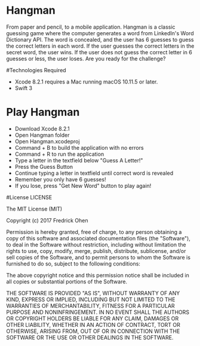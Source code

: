 # Hangman
From paper and pencil, to a mobile application. Hangman is a classic guessing game where the computer generates a word from LinkedIn's Word Dictionary API. The word is concealed, and the user has 6 guesses to guess the correct letters in each word. If the user guesses the correct letters in the secret word, the user wins. If the user does not guess the correct letter in 6 guesses or less, the user loses. Are you ready for the challenge?

#Technologies Required
* Xcode 8.2.1 requires a Mac running macOS 10.11.5 or later.
* Swift 3

# Play Hangman
* Download Xcode 8.2.1
* Open Hangman folder
* Open Hangman.xcodeproj
* Command + B to build the application with no errors
* Command + R to run the application
* Type a letter in the textfield below "Guess A Letter!"
* Press the Guess Button
* Continue typing a letter in textfield until correct word is revealed
* Remember you only have 6 guesses!
* If you lose, press "Get New Word" button to play again!








#License
LICENSE

The MIT License (MIT)

Copyright (c) 2017 Fredrick Ohen

Permission is hereby granted, free of charge, to any person obtaining a copy of this software and associated documentation files (the "Software"), to deal in the Software without restriction, including without limitation the rights to use, copy, modify, merge, publish, distribute, sublicense, and/or sell copies of the Software, and to permit persons to whom the Software is furnished to do so, subject to the following conditions:

The above copyright notice and this permission notice shall be included in all copies or substantial portions of the Software.

THE SOFTWARE IS PROVIDED "AS IS", WITHOUT WARRANTY OF ANY KIND, EXPRESS OR IMPLIED, INCLUDING BUT NOT LIMITED TO THE WARRANTIES OF MERCHANTABILITY, FITNESS FOR A PARTICULAR PURPOSE AND NONINFRINGEMENT. IN NO EVENT SHALL THE AUTHORS OR COPYRIGHT HOLDERS BE LIABLE FOR ANY CLAIM, DAMAGES OR OTHER LIABILITY, WHETHER IN AN ACTION OF CONTRACT, TORT OR OTHERWISE, ARISING FROM, OUT OF OR IN CONNECTION WITH THE SOFTWARE OR THE USE OR OTHER DEALINGS IN THE SOFTWARE.

